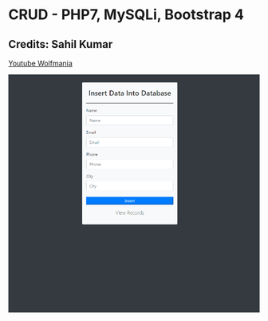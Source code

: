 # CRUD - PHP7, MySQLi, Bootstrap 4

## Credits: Sahil Kumar 

<a href="https://youtu.be/bPZjuV4EdmE">Youtube Wolfmania</a>

![pg](https://github.com/sanderweb/crudapp/blob/master/bd/screenshot-localhost-2018.08.01-22-50-59.png)
